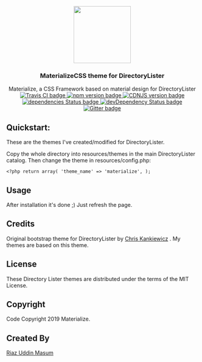 <p align="center">
  <a href="http://materializecss.com/">
    <img src="http://materializecss.com/res/materialize.svg" width="150">
  </a>
</p>

<h3 align="center">MaterializeCSS theme for DirectoryLister</h3>

<p align="center">
  Materialize, a CSS Framework based on material design for DirectoryLister
  <br>
  <a href="https://travis-ci.org/Dogfalo/materialize">
    <img src="https://travis-ci.org/Dogfalo/materialize.svg?branch=master" alt="Travis CI badge">
  </a>
  <a href="https://badge.fury.io/js/materialize-css">
    <img src="https://badge.fury.io/js/materialize-css.svg" alt="npm version badge">
  </a>
  <a href="https://cdnjs.com/libraries/materialize">
    <img src="https://img.shields.io/cdnjs/v/materialize.svg" alt="CDNJS version badge">
  </a>
  <a href="https://david-dm.org/Dogfalo/materialize">
    <img src="https://david-dm.org/Dogfalo/materialize/status.svg" alt="dependencies Status badge">
    </a>
  <a href="https://david-dm.org/Dogfalo/materialize#info=devDependencies">
    <img src="https://david-dm.org/Dogfalo/materialize/dev-status.svg" alt="devDependency Status badge">
  </a>
  <a href="https://gitter.im/Dogfalo/materialize">
    <img src="https://badges.gitter.im/Join%20Chat.svg" alt="Gitter badge">
  </a>
</p>

## Quickstart:
These are the themes I've created/modified for DirectoryLister.

Copy the whole directory into resources/themes in the main DirectoryLister catalog. Then change the theme in resources/config.php:

    <?php return array( 'theme_name' => 'materialize', );

## Usage
After installation it's done ;) Just refresh the page.

## Credits
Original bootstrap theme for DirectoryLister by [Chris Kankiewicz](https://www.chriskankiewicz.com/) . My themes are based on this theme.

## License
These Directory Lister themes are distributed under the terms of the MIT License.

## Copyright 
Code Copyright 2019 Materialize.

## Created By
[Riaz Uddin Masum](https://activelava.net)
